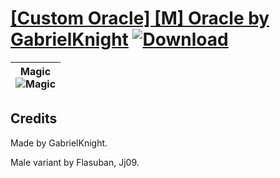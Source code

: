 # [\[Custom Oracle\] \[M\] Oracle by GabrielKnight](https://github.com/Klokinator/FE-Repo/tree/main/Battle%20Animations/Magi%20-%20Special/%5BCustom%20Oracle%5D%20%5BM%5D%20Oracle%20by%20GabrielKnight) [![Download](https://img.shields.io/badge/Download--red?style=social&logo=github)](https://minhaskamal.github.io/DownGit/#/home?url=https://github.com/Klokinator/FE-Repo/tree/main/Battle%20Animations/Magi%20-%20Special/%5BCustom%20Oracle%5D%20%5BM%5D%20Oracle%20by%20GabrielKnight)

| <b>Magic</b><br/><img alt="Magic" src="https://raw.githubusercontent.com/Klokinator/FE-Repo/main/Battle%20Animations/Magi%20-%20Special/%5BCustom%20Oracle%5D%20%5BM%5D%20Oracle%20by%20GabrielKnight/6.%20Magic/Magic.gif"/> |
| :---: |

## Credits

Made by GabrielKnight. 

Male variant by Flasuban, Jj09.

